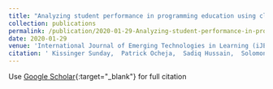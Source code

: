 ```yaml
---
title: "Analyzing student performance in programming education using classification techniques"
collection: publications
permalink: /publication/2020-01-29-Analyzing-student-performance-in-programming-education-using-classification-techniques
date: 2020-01-29
venue: 'International Journal of Emerging Technologies in Learning (iJET)'
citation: ' Kissinger Sunday,  Patrick Ocheja,  Sadiq Hussain,  Solomon Oyelere,  Balogun Samson,  Friday Agbo, &quot;Analyzing student performance in programming education using classification techniques.&quot; International Journal of Emerging Technologies in Learning (iJET), 2020.'
---
```

Use [Google Scholar](https://scholar.google.com/scholar?q=Analyzing+student+performance+in+programming+education+using+classification+techniques){:target="_blank"} for full citation